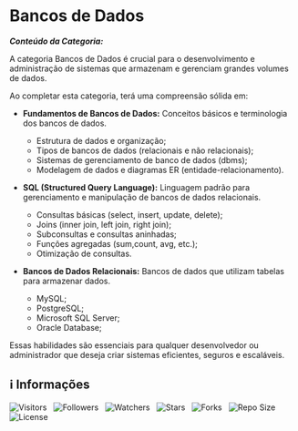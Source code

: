 <!-- Título -->
# Bancos de Dados

***Conteúdo da Categoria:***

A categoria Bancos de Dados é crucial para o desenvolvimento e administração de sistemas que armazenam e gerenciam grandes volumes de dados.

Ao completar esta categoria, terá uma compreensão sólida em:

* **Fundamentos de Bancos de Dados:** Conceitos básicos e terminologia dos bancos de dados.
  * Estrutura de dados e organização;
  * Tipos de bancos de dados (relacionais e não relacionais);
  * Sistemas de gerenciamento de banco de dados (dbms);
  * Modelagem de dados e diagramas ER (entidade-relacionamento).

* **SQL (Structured Query Language):** Linguagem padrão para gerenciamento e manipulação de bancos de dados relacionais.
  * Consultas básicas (select, insert, update, delete);
  * Joins (inner join, left join, right join);
  * Subconsultas e consultas aninhadas;
  * Funções agregadas (sum,count, avg, etc.);
  * Otimização de consultas.

* **Bancos de Dados Relacionais:** Bancos de dados que utilizam tabelas para armazenar dados.
  * MySQL;
  * PostgreSQL;
  * Microsoft SQL Server;
  * Oracle Database;

Essas habilidades são essenciais para qualquer desenvolvedor ou administrador que deseja criar sistemas eficientes, seguros e escaláveis.

<!-- Informações -->
## &#8505; Informações

![Visitors](https://api.visitorbadge.io/api/visitors?path=Devsgeeknerd%2Fcat-ban-dad&label=Visitantes&labelColor=%23700070&labelStyle=none&countColor=%23000fff&style=plastic&color=%23ffffff "Total de Visitantes")
&nbsp;
![Followers](https://img.shields.io/github/followers/Devsgeeknerd?style=p&label=Seguidores&labelColor=800080&color=000fff "Total de Seguidores")
&nbsp;
![Watchers](https://img.shields.io/github/watchers/Devsgeeknerd/cat-ban-dad?style=p&label=Observadores&labelColor=800080&color=000fff "Total de Observadores")
&nbsp;
![Stars](https://img.shields.io/github/stars/Devsgeeknerd/cat-ban-dad?style=p&label=Estrelas&labelColor=800080&color=000fff "Total de Estrelas")
&nbsp;
![Forks](https://img.shields.io/github/forks/Devsgeeknerd/cat-ban-dad?style=p&label=Bifurcações&labelColor=800080&color=000fff "Total de Bifurcações")
&nbsp;
![Repo Size](https://img.shields.io/github/repo-size/Devsgeeknerd/cat-ban-dad?style=p&label=Tamanho&labelColor=800080&color=000fff "Tamanho do Repositório")
&nbsp;
![License](https://img.shields.io/github/license/Devsgeeknerd/cat-ban-dad?style=p&label=Licença&labelColor=800080&color=000fff "Licença do Repositório")
